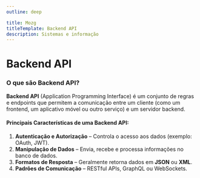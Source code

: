 ```yaml
---
outline: deep

title: Mozg
titleTemplate: Backend API
description: Sistemas e informação
---
```


# Backend API

### **O que são Backend API?**

**Backend API** (Application Programming Interface) é um conjunto de regras e endpoints que permitem a comunicação entre um cliente (como um frontend, um aplicativo móvel ou outro serviço) e um servidor backend.

#### **Principais Características de uma Backend API**:

1.  **Autenticação e Autorização** – Controla o acesso aos dados (exemplo: OAuth, JWT).
2.  **Manipulação de Dados** – Envia, recebe e processa informações no banco de dados.
3.  **Formatos de Resposta** – Geralmente retorna dados em **JSON** ou **XML**.
4.  **Padrões de Comunicação** – RESTful APIs, GraphQL ou WebSockets.
